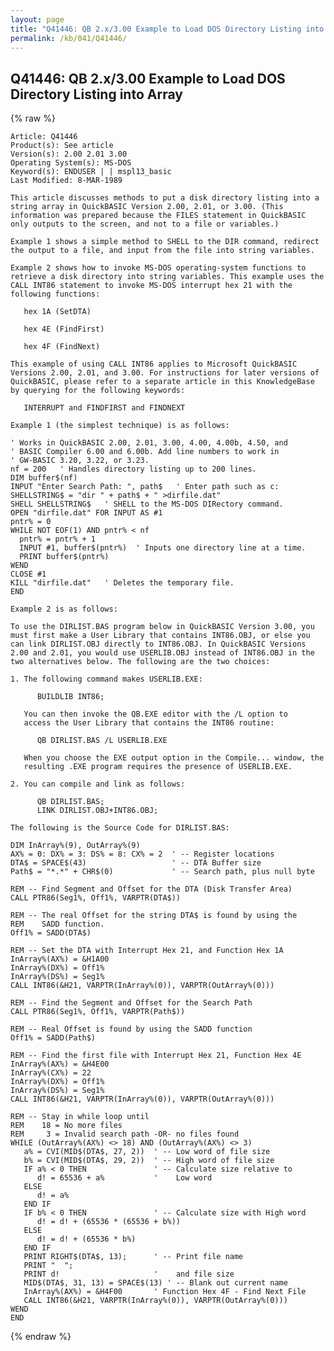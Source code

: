 ```yaml
---
layout: page
title: "Q41446: QB 2.x/3.00 Example to Load DOS Directory Listing into Array"
permalink: /kb/041/Q41446/
---
```


## Q41446: QB 2.x/3.00 Example to Load DOS Directory Listing into Array

{% raw %}

	Article: Q41446
	Product(s): See article
	Version(s): 2.00 2.01 3.00
	Operating System(s): MS-DOS
	Keyword(s): ENDUSER | | mspl13_basic
	Last Modified: 8-MAR-1989
	
	This article discusses methods to put a disk directory listing into a
	string array in QuickBASIC Version 2.00, 2.01, or 3.00. (This
	information was prepared because the FILES statement in QuickBASIC
	only outputs to the screen, and not to a file or variables.)
	
	Example 1 shows a simple method to SHELL to the DIR command, redirect
	the output to a file, and input from the file into string variables.
	
	Example 2 shows how to invoke MS-DOS operating-system functions to
	retrieve a disk directory into string variables. This example uses the
	CALL INT86 statement to invoke MS-DOS interrupt hex 21 with the
	following functions:
	
	   hex 1A (SetDTA)
	
	   hex 4E (FindFirst)
	
	   hex 4F (FindNext)
	
	This example of using CALL INT86 applies to Microsoft QuickBASIC
	Versions 2.00, 2.01, and 3.00. For instructions for later versions of
	QuickBASIC, please refer to a separate article in this KnowledgeBase
	by querying for the following keywords:
	
	   INTERRUPT and FINDFIRST and FINDNEXT
	
	Example 1 (the simplest technique) is as follows:
	
	' Works in QuickBASIC 2.00, 2.01, 3.00, 4.00, 4.00b, 4.50, and
	' BASIC Compiler 6.00 and 6.00b. Add line numbers to work in
	' GW-BASIC 3.20, 3.22, or 3.23.
	nf = 200   ' Handles directory listing up to 200 lines.
	DIM buffer$(nf)
	INPUT "Enter Search Path: ", path$   ' Enter path such as c:
	SHELLSTRING$ = "dir " + path$ + " >dirfile.dat"
	SHELL SHELLSTRING$   ' SHELL to the MS-DOS DIRectory command.
	OPEN "dirfile.dat" FOR INPUT AS #1
	pntr% = 0
	WHILE NOT EOF(1) AND pntr% < nf
	  pntr% = pntr% + 1
	  INPUT #1, buffer$(pntr%)  ' Inputs one directory line at a time.
	  PRINT buffer$(pntr%)
	WEND
	CLOSE #1
	KILL "dirfile.dat"   ' Deletes the temporary file.
	END
	
	Example 2 is as follows:
	
	To use the DIRLIST.BAS program below in QuickBASIC Version 3.00, you
	must first make a User Library that contains INT86.OBJ, or else you
	can link DIRLIST.OBJ directly to INT86.OBJ. In QuickBASIC Versions
	2.00 and 2.01, you would use USERLIB.OBJ instead of INT86.OBJ in the
	two alternatives below. The following are the two choices:
	
	1. The following command makes USERLIB.EXE:
	
	      BUILDLIB INT86;
	
	   You can then invoke the QB.EXE editor with the /L option to
	   access the User Library that contains the INT86 routine:
	
	      QB DIRLIST.BAS /L USERLIB.EXE
	
	   When you choose the EXE output option in the Compile... window, the
	   resulting .EXE program requires the presence of USERLIB.EXE.
	
	2. You can compile and link as follows:
	
	      QB DIRLIST.BAS;
	      LINK DIRLIST.OBJ+INT86.OBJ;
	
	The following is the Source Code for DIRLIST.BAS:
	
	DIM InArray%(9), OutArray%(9)
	AX% = 0: DX% = 3: DS% = 8: CX% = 2  ' -- Register locations
	DTA$ = SPACE$(43)                   ' -- DTA Buffer size
	Path$ = "*.*" + CHR$(0)             ' -- Search path, plus null byte
	
	REM -- Find Segment and Offset for the DTA (Disk Transfer Area)
	CALL PTR86(Seg1%, Off1%, VARPTR(DTA$))
	
	REM -- The real Offset for the string DTA$ is found by using the
	REM    SADD function.
	Off1% = SADD(DTA$)
	
	REM -- Set the DTA with Interrupt Hex 21, and Function Hex 1A
	InArray%(AX%) = &H1A00
	InArray%(DX%) = Off1%
	InArray%(DS%) = Seg1%
	CALL INT86(&H21, VARPTR(InArray%(0)), VARPTR(OutArray%(0)))
	
	REM -- Find the Segment and Offset for the Search Path
	CALL PTR86(Seg1%, Off1%, VARPTR(Path$))
	
	REM -- Real Offset is found by using the SADD function
	Off1% = SADD(Path$)
	
	REM -- Find the first file with Interrupt Hex 21, Function Hex 4E
	InArray%(AX%) = &H4E00
	InArray%(CX%) = 22
	InArray%(DX%) = Off1%
	InArray%(DS%) = Seg1%
	CALL INT86(&H21, VARPTR(InArray%(0)), VARPTR(OutArray%(0)))
	
	REM -- Stay in while loop until
	REM    18 = No more files
	REM     3 = Invalid search path -OR- no files found
	WHILE (OutArray%(AX%) <> 18) AND (OutArray%(AX%) <> 3)
	   a% = CVI(MID$(DTA$, 27, 2))  ' -- Low word of file size
	   b% = CVI(MID$(DTA$, 29, 2))  ' -- High word of file size
	   IF a% < 0 THEN               ' -- Calculate size relative to
	      d! = 65536 + a%           '    Low word
	   ELSE
	      d! = a%
	   END IF
	   IF b% < 0 THEN               ' -- Calculate size with High word
	      d! = d! + (65536 * (65536 + b%))
	   ELSE
	      d! = d! + (65536 * b%)
	   END IF
	   PRINT RIGHT$(DTA$, 13);      ' -- Print file name
	   PRINT "  ";
	   PRINT d!                     '    and file size
	   MID$(DTA$, 31, 13) = SPACE$(13) ' -- Blank out current name
	   InArray%(AX%) = &H4F00       ' Function Hex 4F - Find Next File
	   CALL INT86(&H21, VARPTR(InArray%(0)), VARPTR(OutArray%(0)))
	WEND
	END

{% endraw %}
